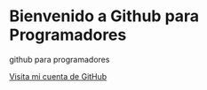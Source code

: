 # Bienvenido a Github para Programadores

github para programadores

[Visita mi cuenta de GitHub](https://github.com/elunamme)
